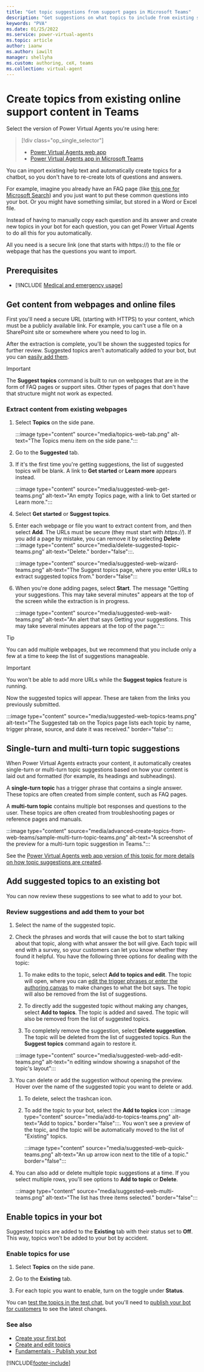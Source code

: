 ```yaml
---
title: "Get topic suggestions from support pages in Microsoft Teams"
description: "Get suggestions on what topics to include from existing support content, such as FAQs, help sites, and Word and Excel documents"
keywords: "PVA"
ms.date: 01/25/2022
ms.service: power-virtual-agents
ms.topic: article
author: iaanw
ms.author: iawilt
manager: shellyha
ms.custom: authoring, ceX, teams
ms.collection: virtual-agent
---
```


# Create topics from existing online support content in Teams

Select the version of Power Virtual Agents you're using here:

> [!div class="op_single_selector"]
>
> - [Power Virtual Agents web app](../advanced-create-topics-from-web.md)
> - [Power Virtual Agents app in Microsoft Teams](advanced-create-topics-from-web-teams.md)

You can import existing help text and automatically create topics for a chatbot, so you don't have to re-create lots of questions and answers.

For example, imagine you already have an FAQ page (like [this one for Microsoft Search](/microsoftsearch/faqs)) and you just want to put these common questions into your bot. Or you might have something similar, but stored in a Word or Excel file.

Instead of having to manually copy each question and its answer and create new topics in your bot for each question, you can get Power Virtual Agents to do all this for you automatically.

All you need is a secure link (one that starts with https://) to the file or webpage that has the questions you want to import.

## Prerequisites

- [!INCLUDE [Medical and emergency usage](includes/pva-usage-limitations-teams.md)]

## Get content from webpages and online files

First you'll need a secure URL (starting with HTTPS) to your content, which must be a publicly available link. For example, you can't use a file on a SharePoint site or somewhere where you need to log in.

After the extraction is complete, you'll be shown the suggested topics for further review. Suggested topics aren't automatically added to your bot, but you can [easily add them](#add-suggested-topics-to-an-existing-bot).

> [!IMPORTANT]
> The **Suggest topics** command is built to run on webpages that are in the form of FAQ pages or support sites. Other types of pages that don't have that structure might not work as expected.

### Extract content from existing webpages

1. Select **Topics** on the side pane.

    :::image type="content" source="media/topics-web-tab.png" alt-text="The Topics menu item on the side pane.":::

1. Go to the **Suggested** tab.

1. If it's the first time you're getting suggestions, the list of suggested topics will be blank. A link to **Get started** or **Learn more** appears instead.

    :::image type="content" source="media/suggested-web-get-teams.png" alt-text="An empty Topics page, with a link to Get started or Learn more.":::

1. Select **Get started** or **Suggest topics**.

1. Enter each webpage or file you want to extract content from, and then select **Add**. The URLs must be secure (they must start with *https://*). If you add a page by mistake, you can remove it by selecting **Delete** :::image type="content" source="media/delete-suggested-topic-teams.png" alt-text="Delete." border="false":::.

    :::image type="content" source="media/suggested-web-wizard-teams.png" alt-text="The Suggest topics page, where you enter URLs to extract suggested topics from." border="false":::

1. When you're done adding pages, select **Start**. The message "Getting your suggestions. This may take several minutes" appears at the top of the screen while the extraction is in progress.

    :::image type="content" source="media/suggested-web-wait-teams.png" alt-text="An alert that says Getting your suggestions. This may take several minutes appears at the top of the page.":::

> [!TIP]
> You can add multiple webpages, but we recommend that you include only a few at a time to keep the list of suggestions manageable.

> [!IMPORTANT]
> You won't be able to add more URLs while the **Suggest topics** feature is running.

Now the suggested topics will appear. These are taken from the links you previously submitted.

:::image type="content" source="media/suggested-web-topics-teams.png" alt-text="The Suggested tab on the Topics page lists each topic by name, trigger phrase, source, and date it was received." border="false":::

## Single-turn and multi-turn topic suggestions

When Power Virtual Agents extracts your content, it automatically creates single-turn or multi-turn topic suggestions based on how your content is laid out and formatted (for example, its headings and subheadings).

A **single-turn topic** has a trigger phrase that contains a single answer. These topics are often created from simple content, such as FAQ pages.

A **multi-turn topic** contains multiple bot responses and questions to the user. These topics are often created from troubleshooting pages or reference pages and manuals.

:::image type="content" source="media/advanced-create-topics-from-web-teams/sample-multi-turn-topic-teams.png" alt-text="A screenshot of the preview for a multi-turn topic suggestion in Teams.":::

See the [Power Virtual Agents web app version of this topic for more details on how topic suggestions are created](../advanced-create-topics-from-web.md#single-turn-and-multi-turn-topic-suggestions).

## Add suggested topics to an existing bot

You can now review these suggestions to see what to add to your bot.

### Review suggestions and add them to your bot

1. Select the name of the suggested topic.  

1. Check the phrases and words that will cause the bot to start talking about that topic, along with what answer the bot will give. Each topic will end with a survey, so your customers can let you know whether they found it helpful. You have the following three options for dealing with the topic:  

    1. To make edits to the topic, select **Add to topics and edit**. The topic will open, where you can [edit the trigger phrases or enter the authoring canvas](authoring-create-edit-topics-teams.md) to make changes to what the bot says. The topic will also be removed from the list of suggestions.  

    1. To directly add the suggested topic without making any changes, select **Add to topics**. The topic is added and saved. The topic will also be removed from the list of suggested topics.  

    1. To completely remove the suggestion, select **Delete suggestion**. The topic will be deleted from the list of suggested topics. Run the **Suggest topics** command again to restore it.  

    :::image type="content" source="media/suggested-web-add-edit-teams.png" alt-text="n editing window showing a snapshot of the topic's layout":::

1. You can delete or add the suggestion without opening the preview. Hover over the name of the suggested topic you want to delete or add.

    1. To delete, select the trashcan icon.

    1. To add the topic to your bot, select the **Add to topics** icon :::image type="content" source="media/add-to-topics-teams.png" alt-text="Add to topics." border="false":::. You won't see a preview of the topic, and the topic will be automatically moved to the list of "Existing" topics.

        :::image type="content" source="media/suggested-web-quick-teams.png" alt-text="An up arrow icon next to the title of a topic." border="false":::

1. You can also add or delete multiple topic suggestions at a time. If you select multiple rows, you'll see options to **Add to topic** or **Delete**.

    :::image type="content" source="media/suggested-web-multi-teams.png" alt-text="The list has three items selected." border="false":::

## Enable topics in your bot

Suggested topics are added to the **Existing** tab with their status set to **Off**. This way, topics won't be added to your bot by accident.

### Enable topics for use

1. Select **Topics** on the side pane.

1. Go to the **Existing** tab.

1. For each topic you want to enable, turn on the toggle under **Status**.

You can [test the topics in the test chat](authoring-test-bot-teams.md), but you'll need to [publish your bot for customers](publication-fundamentals-publish-channels-teams.md) to see the latest changes.

### See also

- [Create your first bot](authoring-first-bot-teams.md)  
- [Create and edit topics](authoring-create-edit-topics-teams.md)  
- [Fundamentals - Publish your bot](publication-fundamentals-publish-channels-teams.md)

[!INCLUDE[footer-include](../includes/footer-banner.md)]
